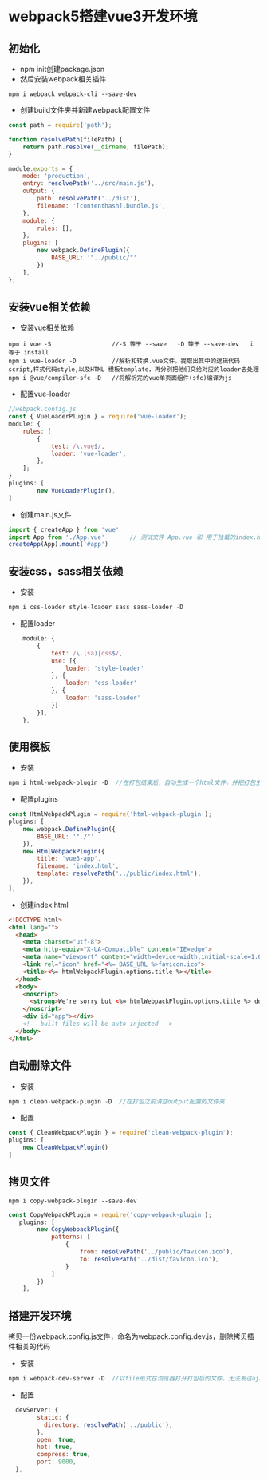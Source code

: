 # webpack5搭建vue3开发环境

## 初始化

- npm init创建package.json
- 然后安装webpack相关插件

```
npm i webpack webpack-cli --save-dev
```



- 创建build文件夹并新建webpack配置文件

```javascript
const path = require('path');

function resolvePath(filePath) {
    return path.resolve(__dirname, filePath);
}

module.exports = {
    mode: 'production',
    entry: resolvePath('../src/main.js'),
    output: {
        path: resolvePath('../dist'),
        filename: '[contenthash].bundle.js',
    },
    module: {
        rules: [],
    },
    plugins: [
        new webpack.DefinePlugin({
            BASE_URL: '"../public/"'
        })
    ],
};
```



## 安装vue相关依赖

- 安装vue相关依赖

```
npm i vue -S                 //-S 等于 --save   -D 等于 --save-dev   i 等于 install
npm i vue-loader -D          //解析和转换.vue文件。提取出其中的逻辑代码 script,样式代码style,以及HTML 模板template，再分别把他们交给对应的loader去处理  
npm i @vue/compiler-sfc -D   //将解析完的vue单页面组件(sfc)编译为js
```

- 配置vue-loader

```javascript
//webpack.config.js
const { VueLoaderPlugin } = require('vue-loader');
module: {
    rules: [
        {
            test: /\.vue$/,
            loader: 'vue-loader',
        },
    ];
}
plugins: [
        new VueLoaderPlugin(),
]
```

- 创建main.js文件

```javascript
import { createApp } from 'vue'
import App from './App.vue'       // 测试文件 App.vue 和 用于挂载的index.html 自行创建
createApp(App).mount('#app')
```

## 安装css，sass相关依赖

- 安装

```js
npm i css-loader style-loader sass sass-loader -D
```

- 配置loader

```javascript
    module: {
        {
            test: /\.(sa)|css$/,
            use: [{
                loader: 'style-loader'
            }, {
                loader: 'css-loader'
            }, {
                loader: 'sass-loader'
            }]
        }],
    },
```

## 使用模板

- 安装

```js
npm i html-webpack-plugin -D  //在打包结束后，自动生成一个html文件，并把打包生成的js文件引入到这个html文件当中
```

- 配置plugins

```javascript
const HtmlWebpackPlugin = require('html-webpack-plugin'); 
plugins: [
    new webpack.DefinePlugin({
        BASE_URL: '"./"'
    }),
    new HtmlWebpackPlugin({
        title: 'vue3-app',
        filename: 'index.html',
        template: resolvePath('../public/index.html'),
    }),
],
```

- 创建index.html

```html
<!DOCTYPE html>
<html lang="">
  <head>
    <meta charset="utf-8">
    <meta http-equiv="X-UA-Compatible" content="IE=edge">
    <meta name="viewport" content="width=device-width,initial-scale=1.0">
    <link rel="icon" href="<%= BASE_URL %>favicon.ico">
    <title><%= htmlWebpackPlugin.options.title %></title>
  </head>
  <body>
    <noscript>
      <strong>We're sorry but <%= htmlWebpackPlugin.options.title %> doesn't work properly without JavaScript enabled. Please enable it to continue.</strong>
    </noscript>
    <div id="app"></div>
    <!-- built files will be auto injected -->
  </body>
</html>
```

## 自动删除文件

- 安装

```js
npm i clean-webpack-plugin -D  //在打包之前清空output配置的文件夹
```

- 配置

```js
const { CleanWebpackPlugin } = require('clean-webpack-plugin');
plugins: [
    new CleanWebpackPlugin()
]
```

## 拷贝文件

```
npm i copy-webpack-plugin --save-dev
```

```js
const CopyWebpackPlugin = require('copy-webpack-plugin');
   plugins: [
        new CopyWebpackPlugin({
            patterns: [
                {
                    from: resolvePath('../public/favicon.ico'),
                    to: resolvePath('../dist/favicon.ico'),
                }
            ]
        })
    ],
```

## 搭建开发环境

拷贝一份webpack.config.js文件，命名为webpack.config.dev.js，删除拷贝插件相关的代码

- 安装

```js
npm i webpack-dev-server -D  //以file形式在浏览器打开打包后的文件，无法发送ajax请求。所以需要devServer在本地开启一个服务器，以http的形式发送请求。
```

- 配置

```javascript
  devServer: {
        static: {
          directory: resolvePath('../public'),
        },
        open: true,
        hot: true,
        compress: true,
        port: 9000,
  },
```


